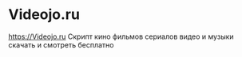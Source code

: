 # Videojo.ru
https://Videojo.ru Скрипт кино фильмов сериалов видео и музыки скачать и смотреть бесплатно
